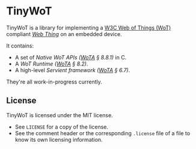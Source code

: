 <!--
  SPDX-FileCopyrightText: 2019, 2021-2023 Junde Yhi <junde@yhi.moe>
  SPDX-License-Identifier: CC0-1.0
-->

# TinyWoT

TinyWoT is a library for implementing a [W3C Web of Things (WoT)](https://www.w3.org/WoT/) compliant _[Web Thing](https://www.w3.org/TR/2020/REC-wot-architecture-20200409/#sec-web-thing)_ on an embedded device.

It contains:

- A set of _Native WoT APIs ([WoTA] &sect; 8.8.1)_ in C.
- A _WoT Runtime ([WoTA] &sect; 8.2)_.
- A high-level _Servient framework ([WoTA] &sect; 6.7)_.

They're all work-in-progress currently.

[WoTA]: https://www.w3.org/TR/2020/REC-wot-architecture-20200409/

## License

TinyWoT is licensed under the MIT license.

- See `LICENSE` for a copy of the license.
- See the comment header or the corresponding `.license` file of a file to know its own licensing information.
